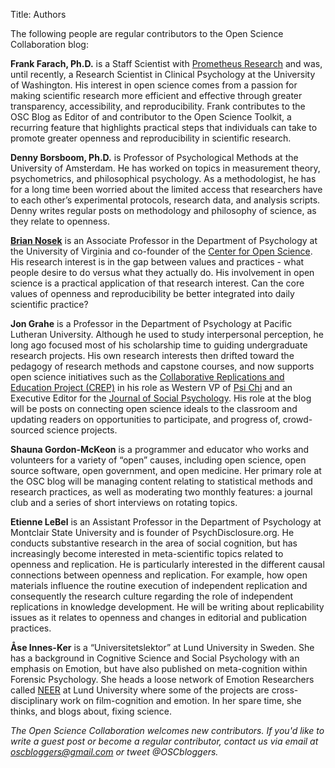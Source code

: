 Title: Authors

The following people are regular contributors to the Open Science Collaboration blog:

__Frank Farach, Ph.D.__ is a Staff Scientist with [Prometheus Research](http://www.prometheusresearch.com/) and was, until recently, a Research Scientist in Clinical Psychology at the University of Washington. His interest in open science comes from a passion for making scientific research more efficient and effective through greater transparency, accessibility, and reproducibility. Frank contributes to the OSC Blog as Editor of and contributor to the Open Science Toolkit, a recurring feature that highlights practical steps that individuals can take to promote greater openness and reproducibility in scientific research.

__Denny Borsboom, Ph.D.__ is Professor of Psychological Methods at the University of Amsterdam. He has worked on topics in measurement theory, psychometrics, and philosophical psychology. As a methodologist, he has for a long time been worried about the limited access that researchers have to each other’s experimental protocols, research data, and analysis scripts. Denny writes regular posts on methodology and philosophy of science, as they relate to openness.

__[Brian Nosek](http://briannosek.com/)__ is an Associate Professor in the Department of Psychology at the University of Virginia and co-founder of the [Center for Open Science](http://centerforopenscience.org/).  His research interest is in the gap between values and practices - what people desire to do versus what they actually do.  His involvement in open science is a practical application of that research interest.  Can the core values of openness and reproducibility be better integrated into daily scientific practice? 

__Jon Grahe__ is a Professor in the Department of Psychology at Pacific Lutheran University. Although he used to study interpersonal perception, he long ago focused most of his scholarship time to guiding undergraduate research projects. His own research interests then drifted toward the pedagogy of research methods and capstone courses, and now supports open science initiatives such as the [Collaborative Replications and Education Project (CREP)](https://openscienceframework.org/project/WFC6u/wiki/home) in his role as Western VP of [Psi Chi](http://www.psichi.org/) and an Executive Editor for the [Journal of Social Psychology](http://www.tandfonline.com/action/journalInformation?show=aimsScope&journalCode=vsoc20#.UkuPtqzleSo). His role at the blog will be posts on connecting open science ideals to the classroom and updating readers on opportunities to participate, and progress of, crowd-sourced science projects. 

__Shauna Gordon-McKeon__ is a programmer and educator who works and volunteers for a variety of “open” causes, including open science, open source software, open government, and open medicine.  Her primary role at the OSC blog will be managing content relating to statistical methods and research practices, as well as moderating two monthly features: a journal club and a series of short interviews on rotating topics.

__Etienne LeBel__ is an Assistant Professor in the Department of Psychology at Montclair State University and is founder of PsychDisclosure.org. He conducts substantive research in the area of social cognition, but has increasingly become interested in meta-scientific topics related to openness and replication. He is particularly interested in the different causal connections between openness and replication. For example, how open materials influence the routine execution of independent replication and consequently the research culture regarding the role of independent replications in knowledge development. He will be writing about replicability issues as it relates to openness and changes in editorial and publication practices.

__Åse Innes-Ker__ is a “Universitetslektor” at Lund University in Sweden. She has a background in Cognitive Science and Social Psychology with an emphasis on Emotion, but have also published on meta-cognition within Forensic Psychology. She heads a loose network of Emotion Researchers called [NEER](http://neerpsy.se/index.html) at Lund University where some of the projects are cross-disciplinary work on film-cognition and emotion. In her spare time, she thinks, and blogs about, fixing science.  

_The Open Science Collaboration welcomes new contributors.  If you'd like to write a guest post or become a regular contributor, contact us via email at oscbloggers@gmail.com or tweet @OSCbloggers._

